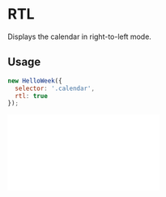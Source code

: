 # RTL

Displays the calendar in right-to-left mode.

## Usage

```js
new HelloWeek({
  selector: '.calendar',
  rtl: true
});
```

<iframe
    src="docs/v3/demos/11-rtl.html"
    frameborder="no"
    allowfullscreen="allowfullscreen">
</iframe>
